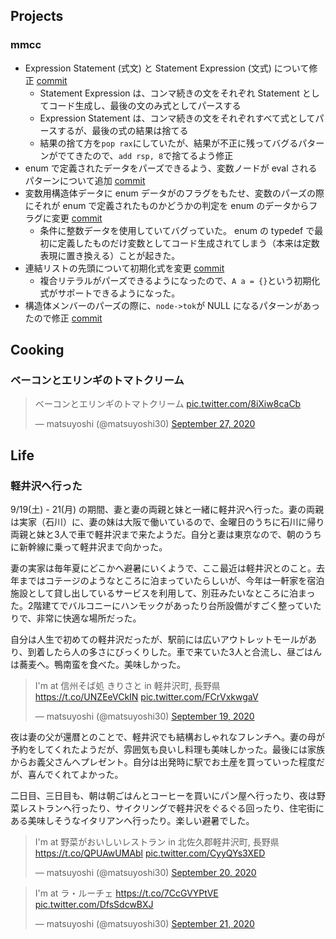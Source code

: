 ## Projects

### mmcc

- Expression Statement (式文) と Statement Expression (文式) について修正 [commit](https://github.com/matsuyoshi30/mmcc/commit/aef7f838041747328d5add8d8f176244bafac146)
  - Statement Expression は、コンマ続きの文をそれぞれ Statement としてコード生成し、最後の文のみ式としてパースする
  - Expression Statement は、コンマ続きの文をそれぞれすべて式としてパースするが、最後の式の結果は捨てる
  - 結果の捨て方を`pop rax`にしていたが、結果が不正に残ってバグるパターンがでてきたので、`add rsp, 8`で捨てるよう修正
- enum で定義されたデータをパーズできるよう、変数ノードが eval されるパターンについて追加 [commit](https://github.com/matsuyoshi30/mmcc/commit/cdcbcd5bb3afbed6ea2171a1566558bbd5d01284)
- 変数用構造体データに enum データがのフラグをもたせ、変数のパーズの際にそれが enum で定義されたものかどうかの判定を enum のデータからフラグに変更 [commit](https://github.com/matsuyoshi30/mmcc/commit/7c0d19e00b9ebdcce6a9db9ea5be5c68fff3d8b8)
  - 条件に整数データを使用していてバグっていた。 enum の typedef で最初に定義したものだけ変数としてコード生成されてしまう（本来は定数表現に置き換える）ことが起きた。
- 連結リストの先頭について初期化式を変更 [commit](https://github.com/matsuyoshi30/mmcc/commit/1f9b738cd465a1ae316086eab80d04549dc9f0d7)
  - 複合リテラルがパーズできるようになったので、`A a = {}`という初期化式がサポートできるようになった。
- 構造体メンバーのパーズの際に、`node->tok`が NULL になるパターンがあったので修正 [commit](https://github.com/matsuyoshi30/mmcc/commit/bc83deff837d061860dac65e8cfce6c691087e33)

## Cooking

### ベーコンとエリンギのトマトクリーム

<blockquote class="twitter-tweet"><p lang="ja" dir="ltr">ベーコンとエリンギのトマトクリーム <a href="https://t.co/8iXiw8caCb">pic.twitter.com/8iXiw8caCb</a></p>&mdash; matsuyoshi (@matsuyoshi30) <a href="https://twitter.com/matsuyoshi30/status/1310197293191110656?ref_src=twsrc%5Etfw">September 27, 2020</a></blockquote> <script async src="https://platform.twitter.com/widgets.js" charset="utf-8"></script>

## Life

### 軽井沢へ行った

9/19(土) - 21(月) の期間、妻と妻の両親と妹と一緒に軽井沢へ行った。妻の両親は実家（石川）に、妻の妹は大阪で働いているので、金曜日のうちに石川に帰り両親と妹と3人で車で軽井沢まで来たようだ。自分と妻は東京なので、朝のうちに新幹線に乗って軽井沢まで向かった。

妻の実家は毎年夏にどこかへ避暑にいくようで、ここ最近は軽井沢とのこと。去年まではコテージのようなところに泊まっていたらしいが、今年は一軒家を宿泊施設として貸し出しているサービスを利用して、別荘みたいなところに泊まった。2階建てでバルコニーにハンモックがあったり台所設備がすごく整っていたりで、非常に快適な場所だった。

自分は人生で初めての軽井沢だったが、駅前には広いアウトレットモールがあり、到着したら人の多さにびっくりした。車で来ていた3人と合流し、昼ごはんは蕎麦へ。鴨南蛮を食べた。美味しかった。

<blockquote class="twitter-tweet"><p lang="ja" dir="ltr">I&#39;m at 信州そば処 きりさと in 軽井沢町, 長野県 <a href="https://t.co/UNZEeVCkIN">https://t.co/UNZEeVCkIN</a> <a href="https://t.co/FCrVxkwgaV">pic.twitter.com/FCrVxkwgaV</a></p>&mdash; matsuyoshi (@matsuyoshi30) <a href="https://twitter.com/matsuyoshi30/status/1307174074674753536?ref_src=twsrc%5Etfw">September 19, 2020</a></blockquote> <script async src="https://platform.twitter.com/widgets.js" charset="utf-8"></script>

夜は妻の父が還暦とのことで、軽井沢でも結構おしゃれなフレンチへ。妻の母が予約をしてくれたようだが、雰囲気も良いし料理も美味しかった。最後には家族からお義父さんへプレゼント。自分は出発時に駅でお土産を買っていった程度だが、喜んでくれてよかった。

二日目、三日目も、朝は朝ごはんとコーヒーを買いにパン屋へ行ったり、夜は野菜レストランへ行ったり、サイクリングで軽井沢をぐるぐる回ったり、住宅街にある美味しそうなイタリアンへ行ったり。楽しい避暑でした。

<blockquote class="twitter-tweet"><p lang="ja" dir="ltr">I&#39;m at 野菜がおいしいレストラン in 北佐久郡軽井沢町, 長野県 <a href="https://t.co/QPUAwUMAbl">https://t.co/QPUAwUMAbl</a> <a href="https://t.co/CyyQYs3XED">pic.twitter.com/CyyQYs3XED</a></p>&mdash; matsuyoshi (@matsuyoshi30) <a href="https://twitter.com/matsuyoshi30/status/1307626091423596554?ref_src=twsrc%5Etfw">September 20, 2020</a></blockquote> <script async src="https://platform.twitter.com/widgets.js" charset="utf-8"></script>

<blockquote class="twitter-tweet"><p lang="ja" dir="ltr">I&#39;m at ラ・ルーチェ <a href="https://t.co/7CcGVYPtVE">https://t.co/7CcGVYPtVE</a> <a href="https://t.co/DfsSdcwBXJ">pic.twitter.com/DfsSdcwBXJ</a></p>&mdash; matsuyoshi (@matsuyoshi30) <a href="https://twitter.com/matsuyoshi30/status/1307897153914839040?ref_src=twsrc%5Etfw">September 21, 2020</a></blockquote> <script async src="https://platform.twitter.com/widgets.js" charset="utf-8"></script>
